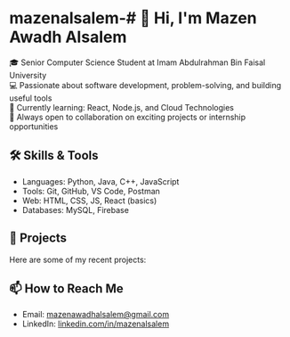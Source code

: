 # mazenalsalem-# 👋 Hi, I'm Mazen Awadh Alsalem

🎓 Senior Computer Science Student at Imam Abdulrahman Bin Faisal University  
💻 Passionate about software development, problem-solving, and building useful tools  
🌱 Currently learning: React, Node.js, and Cloud Technologies  
🚀 Always open to collaboration on exciting projects or internship opportunities  

## 🛠️ Skills & Tools
- Languages: Python, Java, C++, JavaScript
- Tools: Git, GitHub, VS Code, Postman
- Web: HTML, CSS, JS, React (basics)
- Databases: MySQL, Firebase

## 📌 Projects
Here are some of my recent projects:

## 📫 How to Reach Me
- Email: mazenawadhalsalem@gmail.com  
- LinkedIn: [linkedin.com/in/mazenalsalem](https://linkedin.com/in/mazenalsalem)  

